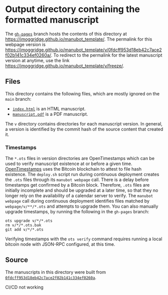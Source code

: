 # Output directory containing the formatted manuscript

The [`gh-pages`](https://github.com/jmoggridge/manubot_template/tree/gh-pages) branch hosts the contents of this directory at <https://jmoggridge.github.io/manubot_template/>.
The permalink for this webpage version is <https://jmoggridge.github.io/manubot_template/v/0fdcff953d18eb42c7ace2f02b141c334ef0260a/>.
To redirect to the permalink for the latest manuscript version at anytime, use the link <https://jmoggridge.github.io/manubot_template/v/freeze/>.

## Files

This directory contains the following files, which are mostly ignored on the `main` branch:

+ [`index.html`](index.html) is an HTML manuscript.
+ [`manuscript.pdf`](manuscript.pdf) is a PDF manuscript.

The `v` directory contains directories for each manuscript version.
In general, a version is identified by the commit hash of the source content that created it.

### Timestamps

The `*.ots` files in version directories are OpenTimestamps which can be used to verify manuscript existence at or before a given time.
[OpenTimestamps](https://opentimestamps.org/) uses the Bitcoin blockchain to attest to file hash existence.
The `deploy.sh` script run during continuous deployment creates the `.ots` files through its `manubot webpage` call.
There is a delay before timestamps get confirmed by a Bitcoin block.
Therefore, `.ots` files are initially incomplete and should be upgraded at a later time, so that they no longer rely on the availability of a calendar server to verify.
The `manubot webpage` call during continuous deployment identifies files matched by `webpage/v/**/*.ots` and attempts to upgrade them.
You can also manually upgrade timestamps, by running the following in the `gh-pages` branch:

```shell
ots upgrade v/*/*.ots
rm v/*/*.ots.bak
git add v/*/*.ots
```

Verifying timestamps with the `ots verify` command requires running a local bitcoin node with JSON-RPC configured, at this time.

## Source

The manuscripts in this directory were built from
[`0fdcff953d18eb42c7ace2f02b141c334ef0260a`](https://github.com/jmoggridge/manubot_template/commit/0fdcff953d18eb42c7ace2f02b141c334ef0260a).


CI/CD not working
